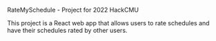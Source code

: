 RateMySchedule - Project for 2022 HackCMU

This project is a React web app that allows users to rate schedules and have their schedules rated by other users. 